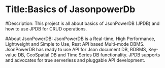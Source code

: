 # Title:Basics of JasonpowerDb

#Description: This project is all about basics of JsonPowerDB (JPDB) and how to use JPDB for CRUD operations.

#About JsonPowerDB:
JsonPowerDB is a Real-time, High Performance, Lightweight and Simple to Use, Rest API based Multi-mode DBMS. JsonPowerDB has ready to use API for Json document DB, RDBMS, Key-value DB, GeoSpatial DB and Time Series DB functionality. JPDB supports and advocates for true serverless and pluggable API development.
